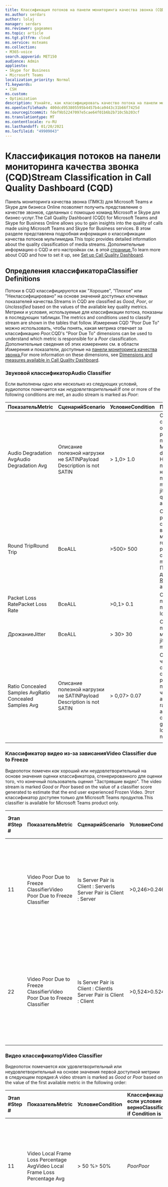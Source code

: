 ```yaml
---
title: Классификация потоков на панели мониторинга качества звонка (CQD)
ms.author: serdars
author: lolaj
manager: serdars
ms.reviewer: gageames
ms.topic: article
ms.tgt.pltfrm: cloud
ms.service: msteams
ms.collection:
- M365-voice
search.appverid: MET150
audience: Admin
appliesto:
- Skype for Business
- Microsoft Teams
localization_priority: Normal
f1.keywords:
- CSH
ms.custom:
- Optimization
description: Узнайте, как классифицировать качество потока на панели мониторинга качества звонка (CQD) для Microsoft Teams и Skype для бизнеса Online.
ms.openlocfilehash: 400dcd953805595b4457b4ca9443c31b66f7425d
ms.sourcegitcommit: fdef9b52247097e5cae64f01b6b2b710c5b203cf
ms.translationtype: MT
ms.contentlocale: ru-RU
ms.lasthandoff: 01/20/2021
ms.locfileid: "49909043"
---
```

# <a name="stream-classification-in-call-quality-dashboard-cqd"></a><span data-ttu-id="e8ada-103">Классификация потоков на панели мониторинга качества звонка (CQD)</span><span class="sxs-lookup"><span data-stu-id="e8ada-103">Stream Classification in Call Quality Dashboard (CQD)</span></span>

<span data-ttu-id="e8ada-104">Панель мониторинга качества звонка (ПМКЗ) для Microsoft Teams и Skype для бизнеса Online позволяет получить представление о качестве звонков, сделанных с помощью команд Microsoft и Skype для бизнес-услуг.</span><span class="sxs-lookup"><span data-stu-id="e8ada-104">The Call Quality Dashboard (CQD) for Microsoft Teams and Skype for Business Online allows you to gain insights into the quality of calls made using Microsoft Teams and Skype for Business services.</span></span> <span data-ttu-id="e8ada-105">В этом разделе представлена ​​подробная информация о классификации качества потоков мультимедиа.</span><span class="sxs-lookup"><span data-stu-id="e8ada-105">This topic provides detailed information about the quality classification of media streams.</span></span> <span data-ttu-id="e8ada-106">Дополнительные информацию о CQD и его настройках см. в этой [странице.](turning-on-and-using-call-quality-dashboard.md)</span><span class="sxs-lookup"><span data-stu-id="e8ada-106">To learn more about CQD and how to set it up, see [Set up Call Quality Dashboard](turning-on-and-using-call-quality-dashboard.md).</span></span>

## <a name="classifier-definitions"></a><span data-ttu-id="e8ada-107">Определения классификатора</span><span class="sxs-lookup"><span data-stu-id="e8ada-107">Classifier Definitions</span></span>

<span data-ttu-id="e8ada-108">Потоки в CQD классифицируются как  "Хорошее", "Плохое" или "Неклассифицировано" на основе значений доступных ключевых показателей качества.</span><span class="sxs-lookup"><span data-stu-id="e8ada-108">Streams in CQD are classified as _Good_, _Poor_, or _Unclassified_ based on the values of the available key quality metrics.</span></span> <span data-ttu-id="e8ada-109">Метрики и условия, используемые для классификации потока, показаны в последующих таблицах.</span><span class="sxs-lookup"><span data-stu-id="e8ada-109">The metrics and conditions used to classify stream are shown in the tables that follow.</span></span> <span data-ttu-id="e8ada-110">Измерения CQD "Poor Due To" можно использовать, чтобы понять, какая метрика отвечает за классификацию _Poor._</span><span class="sxs-lookup"><span data-stu-id="e8ada-110">CQD's "Poor Due To" dimensions can be used to understand which metric is responsible for a _Poor_ classification.</span></span> <span data-ttu-id="e8ada-111">Дополнительные сведения об этих измерениях см. в области Измерения и показатели, доступные на [панели мониторинга качества звонка.](dimensions-and-measures-available-in-call-quality-dashboard.md)</span><span class="sxs-lookup"><span data-stu-id="e8ada-111">For more information on these dimensions, see [Dimensions and measures available in Call Quality Dashboard](dimensions-and-measures-available-in-call-quality-dashboard.md).</span></span>

### <a name="audio-classifier"></a><span data-ttu-id="e8ada-112">Звуковой классификатор</span><span class="sxs-lookup"><span data-stu-id="e8ada-112">Audio Classifier</span></span>

<span data-ttu-id="e8ada-113">Если выполнены одно или несколько из следующих условий, аудиопоток помечается как _неудовлетворительный:_</span><span class="sxs-lookup"><span data-stu-id="e8ada-113">If one or more of the following conditions are met, an audio stream is marked as _Poor_:</span></span>

|<span data-ttu-id="e8ada-114">Показатель</span><span class="sxs-lookup"><span data-stu-id="e8ada-114">Metric</span></span>|<span data-ttu-id="e8ada-115">Сценарий</span><span class="sxs-lookup"><span data-stu-id="e8ada-115">Scenario</span></span>|<span data-ttu-id="e8ada-116">Условие</span><span class="sxs-lookup"><span data-stu-id="e8ada-116">Condition</span></span>|<span data-ttu-id="e8ada-117">Пояснение</span><span class="sxs-lookup"><span data-stu-id="e8ada-117">Explanation</span></span>|
|:-----|:-----|:-----|:-----|
|<span data-ttu-id="e8ada-118">Audio Degradation Avg</span><span class="sxs-lookup"><span data-stu-id="e8ada-118">Audio Degradation Avg</span></span>|<span data-ttu-id="e8ada-119">Описание полезной нагрузки не SATIN</span><span class="sxs-lookup"><span data-stu-id="e8ada-119">Payload Description is not SATIN</span></span>|<span data-ttu-id="e8ada-120">> 1,0</span><span class="sxs-lookup"><span data-stu-id="e8ada-120">> 1.0</span></span>|<span data-ttu-id="e8ada-121">Среднее ухудшение средней экспертной оценки разборчивости речи для потока.</span><span class="sxs-lookup"><span data-stu-id="e8ada-121">Average Network Mean Opinion Score degradation for stream.</span></span> <span data-ttu-id="e8ada-122">Насколько дрожания и потери в сети повлияли на качество полученного звука.</span><span class="sxs-lookup"><span data-stu-id="e8ada-122">How much network loss and jitter have impacted the quality of received audio.</span></span>|
|<span data-ttu-id="e8ada-123">Round Trip</span><span class="sxs-lookup"><span data-stu-id="e8ada-123">Round Trip</span></span>|<span data-ttu-id="e8ada-124">Все</span><span class="sxs-lookup"><span data-stu-id="e8ada-124">ALL</span></span>|<span data-ttu-id="e8ada-125">>500</span><span class="sxs-lookup"><span data-stu-id="e8ada-125">> 500</span></span>|<span data-ttu-id="e8ada-126">Среднее время распространения по сети кругового пути, вычисленное в миллисекунд.</span><span class="sxs-lookup"><span data-stu-id="e8ada-126">Average round-trip network propagation time, computed in milliseconds.</span></span> <span data-ttu-id="e8ada-127">Подробные сведения доступны в [RFC3550.](https://tools.ietf.org/html/rfc3550)</span><span class="sxs-lookup"><span data-stu-id="e8ada-127">Details available in [RFC3550](https://tools.ietf.org/html/rfc3550).</span></span>|
|<span data-ttu-id="e8ada-128">Packet Loss Rate</span><span class="sxs-lookup"><span data-stu-id="e8ada-128">Packet Loss Rate</span></span>|<span data-ttu-id="e8ada-129">Все</span><span class="sxs-lookup"><span data-stu-id="e8ada-129">ALL</span></span>|<span data-ttu-id="e8ada-130">>0,1</span><span class="sxs-lookup"><span data-stu-id="e8ada-130">> 0.1</span></span>|<span data-ttu-id="e8ada-131">Средний коэффициент потерь пакетов для потока.</span><span class="sxs-lookup"><span data-stu-id="e8ada-131">Average packet loss rate for stream.</span></span>|
|<span data-ttu-id="e8ada-132">Дрожание</span><span class="sxs-lookup"><span data-stu-id="e8ada-132">Jitter</span></span>|<span data-ttu-id="e8ada-133">Все</span><span class="sxs-lookup"><span data-stu-id="e8ada-133">ALL</span></span>|<span data-ttu-id="e8ada-134">> 30</span><span class="sxs-lookup"><span data-stu-id="e8ada-134">> 30</span></span>|<span data-ttu-id="e8ada-135">Среднее дрожание для потока в миллисекундах.</span><span class="sxs-lookup"><span data-stu-id="e8ada-135">Average jitter for stream in milliseconds.</span></span>|
|<span data-ttu-id="e8ada-136">Ratio Concealed Samples Avg</span><span class="sxs-lookup"><span data-stu-id="e8ada-136">Ratio Concealed Samples Avg</span></span>|<span data-ttu-id="e8ada-137">Описание полезной нагрузки не SATIN</span><span class="sxs-lookup"><span data-stu-id="e8ada-137">Payload Description is not SATIN</span></span>|<span data-ttu-id="e8ada-138">> 0,07</span><span class="sxs-lookup"><span data-stu-id="e8ada-138">> 0.07</span></span>|<span data-ttu-id="e8ada-139">Среднее отношение числа аудиокадров с скрытыми образцами, созданными в результате потери пакетов, к общему числу аудиокадров.</span><span class="sxs-lookup"><span data-stu-id="e8ada-139">Average ratio of the number of audio frames with concealed samples generated by packet loss healing to the total number of audio frames.</span></span>|
||||

### <a name="video-classifier-due-to-freeze"></a><span data-ttu-id="e8ada-140">Классификатор видео из-за зависания</span><span class="sxs-lookup"><span data-stu-id="e8ada-140">Video Classifier due to Freeze</span></span>

<span data-ttu-id="e8ada-141">Видеопоток помечен _как_ хороший или неудовлетворительный на основе значения оценки классификатора, сгенерированного для оценки того, что конечный пользователь оценил "Застрявшие видео". </span><span class="sxs-lookup"><span data-stu-id="e8ada-141">The video stream is marked  _Good_ or _Poor_ based on the value of a classifier score generated to estimate that the end user experienced Frozen Video.</span></span> <span data-ttu-id="e8ada-142">Этот классификатор доступен только для Microsoft Teams продуктов.</span><span class="sxs-lookup"><span data-stu-id="e8ada-142">This classifier is available for Microsoft Teams product only.</span></span>

|<span data-ttu-id="e8ada-143">Этап #</span><span class="sxs-lookup"><span data-stu-id="e8ada-143">Step #</span></span>|<span data-ttu-id="e8ada-144">Показатель</span><span class="sxs-lookup"><span data-stu-id="e8ada-144">Metric</span></span>|<span data-ttu-id="e8ada-145">Сценарий</span><span class="sxs-lookup"><span data-stu-id="e8ada-145">Scenario</span></span>|<span data-ttu-id="e8ada-146">Условие</span><span class="sxs-lookup"><span data-stu-id="e8ada-146">Condition</span></span> |<span data-ttu-id="e8ada-147">Классификация, если условие верно</span><span class="sxs-lookup"><span data-stu-id="e8ada-147">Classification if Condition is True</span></span> |<span data-ttu-id="e8ada-148">Классификация, если условие ложно</span><span class="sxs-lookup"><span data-stu-id="e8ada-148">Classification if Condition is False</span></span> |<span data-ttu-id="e8ada-149">Классификация, если метрика недоступна</span><span class="sxs-lookup"><span data-stu-id="e8ada-149">Classification if Metric is Unavailable</span></span> |<span data-ttu-id="e8ada-150">Пояснение</span><span class="sxs-lookup"><span data-stu-id="e8ada-150">Explanation</span></span> |
|:--- |:--- |:--- |:--- |:--- |:--- |:--- |:--- |
|<span data-ttu-id="e8ada-151">1</span><span class="sxs-lookup"><span data-stu-id="e8ada-151">1</span></span>|<span data-ttu-id="e8ada-152">Video Poor Due to Freeze Classifier</span><span class="sxs-lookup"><span data-stu-id="e8ada-152">Video Poor Due to Freeze Classifier</span></span> |<span data-ttu-id="e8ada-153">Is Server Pair is Client : Server</span><span class="sxs-lookup"><span data-stu-id="e8ada-153">Is Server Pair is Client : Server</span></span>|<span data-ttu-id="e8ada-154">>0,246</span><span class="sxs-lookup"><span data-stu-id="e8ada-154">>0.246</span></span>|<span data-ttu-id="e8ada-155">_Poor_</span><span class="sxs-lookup"><span data-stu-id="e8ada-155">_Poor_</span></span>|<span data-ttu-id="e8ada-156">_Good_</span><span class="sxs-lookup"><span data-stu-id="e8ada-156">_Good_</span></span>|<span data-ttu-id="e8ada-157">_Unclassified_</span><span class="sxs-lookup"><span data-stu-id="e8ada-157">_Unclassified_</span></span>|<span data-ttu-id="e8ada-158">Оценка от 0 до 1, сгенерированная на основе сочетания пользовательского интерфейса, зависания статистики длительности и общего взаимодействия со звонками</span><span class="sxs-lookup"><span data-stu-id="e8ada-158">A Score between 0 and 1 that is generated based on a combination of user experience, freeze duration statistics and overall call experience</span></span> |
|<span data-ttu-id="e8ada-159">2</span><span class="sxs-lookup"><span data-stu-id="e8ada-159">2</span></span>|<span data-ttu-id="e8ada-160">Video Poor Due to Freeze Classifier</span><span class="sxs-lookup"><span data-stu-id="e8ada-160">Video Poor Due to Freeze Classifier</span></span> |<span data-ttu-id="e8ada-161">Is Server Pair is Client : Client</span><span class="sxs-lookup"><span data-stu-id="e8ada-161">Is Server Pair is Client : Client</span></span>|<span data-ttu-id="e8ada-162">>0,524</span><span class="sxs-lookup"><span data-stu-id="e8ada-162">>0.524</span></span>|<span data-ttu-id="e8ada-163">_Poor_</span><span class="sxs-lookup"><span data-stu-id="e8ada-163">_Poor_</span></span>|<span data-ttu-id="e8ada-164">_Good_</span><span class="sxs-lookup"><span data-stu-id="e8ada-164">_Good_</span></span>|<span data-ttu-id="e8ada-165">_Unclassified_</span><span class="sxs-lookup"><span data-stu-id="e8ada-165">_Unclassified_</span></span>|<span data-ttu-id="e8ada-166">Оценка от 0 до 1, сгенерированная на основе сочетания пользовательского интерфейса, зависания статистики длительности и общего взаимодействия со звонками</span><span class="sxs-lookup"><span data-stu-id="e8ada-166">A Score between 0 and 1 that is generated based on a combination of user experience, freeze duration statistics and overall call experience</span></span> |
|  |  |  |  |  |  |  |

### <a name="video-classifier"></a><span data-ttu-id="e8ada-167">Видео классификатор</span><span class="sxs-lookup"><span data-stu-id="e8ada-167">Video Classifier</span></span>
<span data-ttu-id="e8ada-168">Видеопоток помечается  _как_ удовлетворительный или неудовлетворительный на основе значения первой доступной метрики в следующем порядке:</span><span class="sxs-lookup"><span data-stu-id="e8ada-168">A video stream is marked as _Good_ or _Poor_ based on the value of the first available metric in the following order:</span></span>

|<span data-ttu-id="e8ada-169">Этап #</span><span class="sxs-lookup"><span data-stu-id="e8ada-169">Step #</span></span>|<span data-ttu-id="e8ada-170">Показатель</span><span class="sxs-lookup"><span data-stu-id="e8ada-170">Metric</span></span>|<span data-ttu-id="e8ada-171">Условие</span><span class="sxs-lookup"><span data-stu-id="e8ada-171">Condition</span></span> |<span data-ttu-id="e8ada-172">Классификация, если условие верно</span><span class="sxs-lookup"><span data-stu-id="e8ada-172">Classification if Condition is True</span></span> |<span data-ttu-id="e8ada-173">Классификация, если условие ложно</span><span class="sxs-lookup"><span data-stu-id="e8ada-173">Classification if Condition is False</span></span> |<span data-ttu-id="e8ada-174">Классификация, если метрика недоступна</span><span class="sxs-lookup"><span data-stu-id="e8ada-174">Classification if Metric is Unavailable</span></span> |<span data-ttu-id="e8ada-175">Пояснение</span><span class="sxs-lookup"><span data-stu-id="e8ada-175">Explanation</span></span> |
|:--- |:--- |:--- |:--- |:--- |:--- |:--- |
|<span data-ttu-id="e8ada-176">1</span><span class="sxs-lookup"><span data-stu-id="e8ada-176">1</span></span>|<span data-ttu-id="e8ada-177">Video Local Frame Loss Percentage Avg</span><span class="sxs-lookup"><span data-stu-id="e8ada-177">Video Local Frame Loss Percentage Avg</span></span>|<span data-ttu-id="e8ada-178">> 50 %</span><span class="sxs-lookup"><span data-stu-id="e8ada-178">> 50%</span></span> |<span data-ttu-id="e8ada-179">_Poor_</span><span class="sxs-lookup"><span data-stu-id="e8ada-179">_Poor_</span></span>|<span data-ttu-id="e8ada-180">_Good_</span><span class="sxs-lookup"><span data-stu-id="e8ada-180">_Good_</span></span>|<span data-ttu-id="e8ada-181">Перейти к шагу 2</span><span class="sxs-lookup"><span data-stu-id="e8ada-181">Proceed to step 2</span></span>|<span data-ttu-id="e8ada-182">Средний процент потери видеокадров, отображаемый пользователю.</span><span class="sxs-lookup"><span data-stu-id="e8ada-182">Average percentage of video frames lost as displayed to the user.</span></span> <span data-ttu-id="e8ada-183">Среднее значение включает фреймы, восстановленные после потерь в сети.</span><span class="sxs-lookup"><span data-stu-id="e8ada-183">The average includes frames recovered from network losses.</span></span>|
|<span data-ttu-id="e8ada-184">2</span><span class="sxs-lookup"><span data-stu-id="e8ada-184">2</span></span>|<span data-ttu-id="e8ada-185">Video Frame Rate Avg</span><span class="sxs-lookup"><span data-stu-id="e8ada-185">Video Frame Rate Avg</span></span>|<span data-ttu-id="e8ada-186"><7</span><span class="sxs-lookup"><span data-stu-id="e8ada-186">< 7</span></span>|<span data-ttu-id="e8ada-187">_Poor_</span><span class="sxs-lookup"><span data-stu-id="e8ada-187">_Poor_</span></span>|<span data-ttu-id="e8ada-188">_Good_</span><span class="sxs-lookup"><span data-stu-id="e8ada-188">_Good_</span></span>|<span data-ttu-id="e8ada-189">Перейти к шагу 3</span><span class="sxs-lookup"><span data-stu-id="e8ada-189">Proceed to step 3</span></span>|<span data-ttu-id="e8ada-190">Среднее число кадров в секунду, принимаемых для видеопотока, вычисленное за период сеанса.</span><span class="sxs-lookup"><span data-stu-id="e8ada-190">Average frames per second received for a video stream, computed over the duration of the session.</span></span>|
|<span data-ttu-id="e8ada-191">3</span><span class="sxs-lookup"><span data-stu-id="e8ada-191">3</span></span>|<span data-ttu-id="e8ada-192">Video Post FECPLR</span><span class="sxs-lookup"><span data-stu-id="e8ada-192">Video Post FECPLR</span></span>|<span data-ttu-id="e8ada-193">> 0,15</span><span class="sxs-lookup"><span data-stu-id="e8ada-193">> 0.15</span></span>|<span data-ttu-id="e8ada-194">_Poor_</span><span class="sxs-lookup"><span data-stu-id="e8ada-194">_Poor_</span></span>|<span data-ttu-id="e8ada-195">_Good_</span><span class="sxs-lookup"><span data-stu-id="e8ada-195">_Good_</span></span>|<span data-ttu-id="e8ada-196">_Unclassified_</span><span class="sxs-lookup"><span data-stu-id="e8ada-196">_Unclassified_</span></span>|<span data-ttu-id="e8ada-197">Коэффициент потерь пакетов после того, как FEC был применен, агрегирован по всем видеопотокам и кодекам.</span><span class="sxs-lookup"><span data-stu-id="e8ada-197">Packet loss rate after FEC has been applied aggregated across all video streams and codecs.</span></span>|
|  |  |  |  |  |  |  |

### <a name="vbss-classifier"></a><span data-ttu-id="e8ada-198">VBSS классификатор</span><span class="sxs-lookup"><span data-stu-id="e8ada-198">VBSS Classifier</span></span>

<span data-ttu-id="e8ada-199">Поток VBSS помечен  _как_ хороший или неудовлетворительный на основе значения первой доступной метрики в следующем порядке:</span><span class="sxs-lookup"><span data-stu-id="e8ada-199">A VBSS stream is marked as _Good_ or _Poor_ based on the value of the first available metric in the following order:</span></span>

|<span data-ttu-id="e8ada-200">Этап #</span><span class="sxs-lookup"><span data-stu-id="e8ada-200">Step #</span></span> |<span data-ttu-id="e8ada-201">Показатель</span><span class="sxs-lookup"><span data-stu-id="e8ada-201">Metric</span></span> |<span data-ttu-id="e8ada-202">Условие</span><span class="sxs-lookup"><span data-stu-id="e8ada-202">Condition</span></span> |<span data-ttu-id="e8ada-203">Классификация, если условие верно</span><span class="sxs-lookup"><span data-stu-id="e8ada-203">Classification if Condition is True</span></span> |<span data-ttu-id="e8ada-204">Классификация, если условие ложно</span><span class="sxs-lookup"><span data-stu-id="e8ada-204">Classification if Condition is False</span></span> |<span data-ttu-id="e8ada-205">Классификация, если метрика недоступна</span><span class="sxs-lookup"><span data-stu-id="e8ada-205">Classification if Metric is Unavailable</span></span> |<span data-ttu-id="e8ada-206">Пояснение</span><span class="sxs-lookup"><span data-stu-id="e8ada-206">Explanation</span></span> |
|:-----|:-----|:-----|:-----|:-----|:-----|:-----|
|<span data-ttu-id="e8ada-207">1</span><span class="sxs-lookup"><span data-stu-id="e8ada-207">1</span></span>|<span data-ttu-id="e8ada-208">Video Local Frame Loss Percentage Avg</span><span class="sxs-lookup"><span data-stu-id="e8ada-208">Video Local Frame Loss Percentage Avg</span></span>|<span data-ttu-id="e8ada-209">> 50 %</span><span class="sxs-lookup"><span data-stu-id="e8ada-209">> 50%</span></span> |<span data-ttu-id="e8ada-210">_Poor_</span><span class="sxs-lookup"><span data-stu-id="e8ada-210">_Poor_</span></span>|<span data-ttu-id="e8ada-211">_Good_</span><span class="sxs-lookup"><span data-stu-id="e8ada-211">_Good_</span></span>|<span data-ttu-id="e8ada-212">Перейти к шагу 2</span><span class="sxs-lookup"><span data-stu-id="e8ada-212">Proceed to step 2</span></span>|<span data-ttu-id="e8ada-213">Средний процент потери видеокадров, отображаемый пользователю.</span><span class="sxs-lookup"><span data-stu-id="e8ada-213">Average percentage of video frames lost as displayed to the user.</span></span> <span data-ttu-id="e8ada-214">Среднее значение включает фреймы, восстановленные после потерь в сети.</span><span class="sxs-lookup"><span data-stu-id="e8ada-214">The average includes frames recovered from network losses.</span></span>|
|<span data-ttu-id="e8ada-215">2</span><span class="sxs-lookup"><span data-stu-id="e8ada-215">2</span></span>|<span data-ttu-id="e8ada-216">Video Frame Rate Avg</span><span class="sxs-lookup"><span data-stu-id="e8ada-216">Video Frame Rate Avg</span></span>|<span data-ttu-id="e8ada-217">< 2</span><span class="sxs-lookup"><span data-stu-id="e8ada-217">< 2</span></span>|<span data-ttu-id="e8ada-218">_Poor_</span><span class="sxs-lookup"><span data-stu-id="e8ada-218">_Poor_</span></span>|<span data-ttu-id="e8ada-219">_Good_</span><span class="sxs-lookup"><span data-stu-id="e8ada-219">_Good_</span></span>|<span data-ttu-id="e8ada-220">Перейти к шагу 3</span><span class="sxs-lookup"><span data-stu-id="e8ada-220">Proceed to step 3</span></span>|<span data-ttu-id="e8ada-221">Среднее число кадров в секунду, принимаемых для видеопотока, вычисленное за период сеанса.</span><span class="sxs-lookup"><span data-stu-id="e8ada-221">Average frames per second received for a video stream, computed over the duration of the session.</span></span>|
|<span data-ttu-id="e8ada-222">3</span><span class="sxs-lookup"><span data-stu-id="e8ada-222">3</span></span>|<span data-ttu-id="e8ada-223">Video Post FECPLR</span><span class="sxs-lookup"><span data-stu-id="e8ada-223">Video Post FECPLR</span></span>|<span data-ttu-id="e8ada-224">> 0,15</span><span class="sxs-lookup"><span data-stu-id="e8ada-224">> 0.15</span></span>|<span data-ttu-id="e8ada-225">_Poor_</span><span class="sxs-lookup"><span data-stu-id="e8ada-225">_Poor_</span></span>|<span data-ttu-id="e8ada-226">_Good_</span><span class="sxs-lookup"><span data-stu-id="e8ada-226">_Good_</span></span>|<span data-ttu-id="e8ada-227">_Unclassified_</span><span class="sxs-lookup"><span data-stu-id="e8ada-227">_Unclassified_</span></span>|<span data-ttu-id="e8ada-228">Коэффициент потерь пакетов после того, как FEC был применен, агрегирован по всем видеопотокам и кодекам.</span><span class="sxs-lookup"><span data-stu-id="e8ada-228">Packet loss rate after FEC has been applied aggregated across all video streams and codecs.</span></span>|
| |  | | | |  ||

### <a name="application-sharing-classifier"></a><span data-ttu-id="e8ada-229">Классификатор совместного использования приложений</span><span class="sxs-lookup"><span data-stu-id="e8ada-229">Application Sharing Classifier</span></span>

<span data-ttu-id="e8ada-230">Поток общего доступа к приложениям помечается _как_ неудовлетворительный, если выполнены одно или несколько из следующих условий:</span><span class="sxs-lookup"><span data-stu-id="e8ada-230">An application sharing stream is marked as _Poor_ if one or more of the following conditions are met:</span></span>

| <span data-ttu-id="e8ada-231">Показатель</span><span class="sxs-lookup"><span data-stu-id="e8ada-231">Metric</span></span>     | <span data-ttu-id="e8ada-232">Условие</span><span class="sxs-lookup"><span data-stu-id="e8ada-232">Condition</span></span> | <span data-ttu-id="e8ada-233">Пояснение</span><span class="sxs-lookup"><span data-stu-id="e8ada-233">Explanation</span></span> |
|:---        |:---       | :--- |
| <span data-ttu-id="e8ada-234">Spoiled Tile Percent Total</span><span class="sxs-lookup"><span data-stu-id="e8ada-234">Spoiled Tile Percent Total</span></span> | <span data-ttu-id="e8ada-235">> 36</span><span class="sxs-lookup"><span data-stu-id="e8ada-235">> 36</span></span> | <span data-ttu-id="e8ada-236">Процент плиток, которые удаляются вместо того, чтобы отправить на удаленный одноранговой доступ (например, из MCU в просмотр).</span><span class="sxs-lookup"><span data-stu-id="e8ada-236">Percentage of tiles that are discarded instead of sent to a remote peer (for example, from the MCU to a viewer).</span></span> <span data-ttu-id="e8ada-237">Сброшенные (или испорченные) плитки могут быть вызваны ограничениями пропускной способности между клиентом и сервером.</span><span class="sxs-lookup"><span data-stu-id="e8ada-237">Discarded (or spoiled) tiles might be caused by bandwidth restrictions between client and server.</span></span> |
| <span data-ttu-id="e8ada-238">AppSharing RDP Tile Processing Latency Average</span><span class="sxs-lookup"><span data-stu-id="e8ada-238">AppSharing RDP Tile Processing Latency Average</span></span> | <span data-ttu-id="e8ada-239">> 400</span><span class="sxs-lookup"><span data-stu-id="e8ada-239">> 400</span></span> | <span data-ttu-id="e8ada-240">Средняя задержка в миллисекундах при обработке фрагментов в стеке RDP на сервере конференции.</span><span class="sxs-lookup"><span data-stu-id="e8ada-240">Average latency in milliseconds processing tiles on the RDP Stack at the conferencing server.</span></span> |
| <span data-ttu-id="e8ada-241">AppSharing Relative OneWay Average</span><span class="sxs-lookup"><span data-stu-id="e8ada-241">AppSharing Relative OneWay Average</span></span> | <span data-ttu-id="e8ada-242">> 1,75</span><span class="sxs-lookup"><span data-stu-id="e8ada-242">> 1.75</span></span> | <span data-ttu-id="e8ada-243">Средняя относительная задержка в одну сторону между конечными точками в секундах для потоков общего доступа к приложениям.</span><span class="sxs-lookup"><span data-stu-id="e8ada-243">Average relative one-way delay between the endpoints in seconds for application sharing streams.</span></span> |
| | | |

## <a name="unclassified-streams"></a><span data-ttu-id="e8ada-244">Неклассифицированные потоки</span><span class="sxs-lookup"><span data-stu-id="e8ada-244">Unclassified Streams</span></span>

<span data-ttu-id="e8ada-245">В CQD поток помечется как неклассифицированный при сбойе подключения к интерактивной сети подключения ICE или при отсутствовке всех метрик, необходимых для вычисления классификации потока. </span><span class="sxs-lookup"><span data-stu-id="e8ada-245">In CQD, a stream is marked _Unclassified_ when Interactive Connectivity Establishment (ICE) connectivity fails or when all the metrics required to compute the stream classification are not reported.</span></span>

<span data-ttu-id="e8ada-246">Чтобы проверить сбои подключения ICE, изучите размеры «First Connectivity Ice» и «Second Connectivity Ice» для значения «FAILED».</span><span class="sxs-lookup"><span data-stu-id="e8ada-246">To check for ICE connectivity failures, examine the dimensions "First Connectivity Ice" and "Second Connectivity Ice" for a "FAILED" value.</span></span> <span data-ttu-id="e8ada-247">Если значение указывает на сбой, поток помечется как _неклассифицированный_.</span><span class="sxs-lookup"><span data-stu-id="e8ada-247">If either value indicates a failure, the stream is marked as _Unclassified_.</span></span>

<span data-ttu-id="e8ada-248">Если поток без классификации  успешно подключен через ICE,  скорее всего, он считается неклассифицированным, так как ключевые показатели потока не ились.</span><span class="sxs-lookup"><span data-stu-id="e8ada-248">If ICE connectivity succeeded for an _Unclassified_ stream, the stream is likely considered _Unclassified_ because key stream metrics were not reported.</span></span> <span data-ttu-id="e8ada-249">Есть несколько причин, по которым эти показатели могут не сообщаться:</span><span class="sxs-lookup"><span data-stu-id="e8ada-249">There are a few reasons these metrics may not be reported:</span></span>

- <span data-ttu-id="e8ada-250">**Отчеты о качестве** оценки качества не были получены. Метрики, используемые для классификации, 2016 2016 2016 2016 2016 2016 2016 2016 2016 2016, 2016, 2016, 2016, 2016,</span><span class="sxs-lookup"><span data-stu-id="e8ada-250">**QoE reports were not received** — The metrics used for classification are reported in a QoE report sent at the end of a call.</span></span> <span data-ttu-id="e8ada-251">Если этот отчет не был произведен (например, из-за того, что некоторые сторонние конечные точки не отправляют QoE) или его не удалось отправить (например, из-за с отключения сети), CQD не сможет классифицировать поток.</span><span class="sxs-lookup"><span data-stu-id="e8ada-251">If this report is not produced (for example, because some third-party endpoints may not send QoE) or could not be sent (for example, because of a network outage), CQD is unable to classify the stream.</span></span>

  > [!TIP]
  > <span data-ttu-id="e8ada-252">Измерение «QoE Record Available» может использоваться для определения того, был ли получен отчет QoE для потока.</span><span class="sxs-lookup"><span data-stu-id="e8ada-252">The "QoE Record Available" dimension can be used to determine whether a QoE report was received for a stream.</span></span> <span data-ttu-id="e8ada-253">Обратите внимание, что это измерение будет иметь значение «True», если отчет QoE был получен от любой конечной точки.</span><span class="sxs-lookup"><span data-stu-id="e8ada-253">Note that this dimension will have a value of "True" if a QoE report was received from either endpoint.</span></span> <span data-ttu-id="e8ada-254">Отчет о QoE с обеих конечных точек требуется для наиболее точной отчетности показателей.</span><span class="sxs-lookup"><span data-stu-id="e8ada-254">A QoE report from both endpoints is required for the most accurate reporting of metrics.</span></span>

- <span data-ttu-id="e8ada-255">**Короткие вызовы:** для вычисления ключевых показателей потока может быть недостаточно действий с мультимедиа.</span><span class="sxs-lookup"><span data-stu-id="e8ada-255">**Short calls** — Short calls may not have enough media activity to compute key stream metrics.</span></span> <span data-ttu-id="e8ada-256">Без этих показателей CQD не может классифицировать поток.</span><span class="sxs-lookup"><span data-stu-id="e8ada-256">Without these metrics, CQD is unable to classify the stream.</span></span>

  > [!TIP]
  > <span data-ttu-id="e8ada-257">Для определения продолжительности потока можно использовать размеры «Длительность (секунды)», «Длительность (минуты)», «Длительность 5 секунд или меньше» и «Длительность 60 секунд или более».</span><span class="sxs-lookup"><span data-stu-id="e8ada-257">The dimensions "Duration (Seconds)", "Duration (Minutes)", "Duration 5 seconds or less", and "Duration 60 seconds or more" can be used to determine the duration of a stream.</span></span> <span data-ttu-id="e8ada-258">Измерение «Средняя продолжительность звонка» также может использоваться для вычисления средней продолжительности для набора потоков.</span><span class="sxs-lookup"><span data-stu-id="e8ada-258">The measurement "Avg Call Duration" can also be used to compute the average duration for a set of streams.</span></span>

- <span data-ttu-id="e8ada-259">**Низкая загруженности пакетов.** Как и в случае "короткого звонка", для вычисления ключевых показателей потока требуется достаточный показатель использования пакетов.</span><span class="sxs-lookup"><span data-stu-id="e8ada-259">**Low packet utilization** — Like the "short call" scenario, sufficient packet utilization is required for computation of key stream metrics.</span></span> <span data-ttu-id="e8ada-260">Без этих показателей CQD не может классифицировать поток.</span><span class="sxs-lookup"><span data-stu-id="e8ada-260">Without these metrics, CQD is unable to classify the stream.</span></span>
  - <span data-ttu-id="e8ada-261">Обычно низкое использование пакетов происходит, когда участник присоединяется к собранию для прослушивания, но не выступает (микрофон отключен для большинства вызовов).</span><span class="sxs-lookup"><span data-stu-id="e8ada-261">A common low packet utilization scenario occurs when an attendee joins a meeting to listen to the presenter, but never speaks (the microphone is muted for most of the call).</span></span> <span data-ttu-id="e8ada-262">Здесь аудиопоток, входящий в клиент, имеет высокую загруженацию пакетами, а исходящие из клиента аудиопотоки практически не используются.</span><span class="sxs-lookup"><span data-stu-id="e8ada-262">Here, the audio stream inbound to the client has high packet utilization while the audio stream outbound from the client has little to no packet utilization.</span></span> <span data-ttu-id="e8ada-263">Длительность потока может быть на час или дольше, но использование пакетов на потоке от клиента до  сервера невелико с момента отключения микрофона и результаты неклассифицированного потока.</span><span class="sxs-lookup"><span data-stu-id="e8ada-263">The duration of the stream may be an hour or longer but the packet utilization on the stream from the client to the server is low since the microphone was muted, and an _Unclassified_ stream results.</span></span>

  > [!TIP]
  > <span data-ttu-id="e8ada-264">Измерение «Утилизация пакета» и измерение «Среднее использование пакета» могут использоваться для определения активности пакета в потоке.</span><span class="sxs-lookup"><span data-stu-id="e8ada-264">The "Packet Utilization" dimension and "Avg Packet Utilization" measurement can be used to determine the packet activity of a stream.</span></span>

## <a name="related-topics"></a><span data-ttu-id="e8ada-265">Статьи по теме</span><span class="sxs-lookup"><span data-stu-id="e8ada-265">Related Topics</span></span>
[<span data-ttu-id="e8ada-266">Улучшение и отслеживание качества звонка для Teams</span><span class="sxs-lookup"><span data-stu-id="e8ada-266">Improve and monitor call quality for Teams</span></span>](monitor-call-quality-qos.md)

[<span data-ttu-id="e8ada-267">Что такое CQD?</span><span class="sxs-lookup"><span data-stu-id="e8ada-267">What is CQD?</span></span>](CQD-what-is-call-quality-dashboard.md)

[<span data-ttu-id="e8ada-268">Настройка панели мониторинга качества звонка (CQD)</span><span class="sxs-lookup"><span data-stu-id="e8ada-268">Set up Call Quality Dashboard (CQD)</span></span>](turning-on-and-using-call-quality-dashboard.md)

[<span data-ttu-id="e8ada-269">Upload данных о клиенте и здании</span><span class="sxs-lookup"><span data-stu-id="e8ada-269">Upload tenant and building data</span></span>](CQD-upload-tenant-building-data.md)

[<span data-ttu-id="e8ada-270">Данные и отчеты CQD</span><span class="sxs-lookup"><span data-stu-id="e8ada-270">CQD data and reports</span></span>](CQD-data-and-reports.md)

[<span data-ttu-id="e8ada-271">Управление качеством звонка и собрания с помощью CQD</span><span class="sxs-lookup"><span data-stu-id="e8ada-271">Use CQD to manage call and meeting quality</span></span>](quality-of-experience-review-guide.md)

[<span data-ttu-id="e8ada-272">Измерения и меры, доступные в CQD</span><span class="sxs-lookup"><span data-stu-id="e8ada-272">Dimensions and measures available in CQD</span></span>](dimensions-and-measures-available-in-call-quality-dashboard.md)

[<span data-ttu-id="e8ada-273">Использование Power BI для анализа данных CQD</span><span class="sxs-lookup"><span data-stu-id="e8ada-273">Use Power BI to analyze CQD data</span></span>](CQD-Power-BI-query-templates.md)
